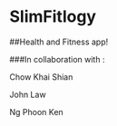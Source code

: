 # SlimFitlogy
##Health and Fitness app! 

###In collaboration with :

<p>Chow Khai Shian </p> 
<p>John Law  </p> 
<p>Ng Phoon Ken</p> 

